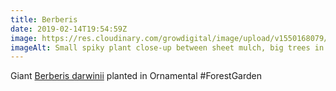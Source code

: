 ```yaml
---
title: Berberis
date: 2019-02-14T19:54:59Z
image: https://res.cloudinary.com/growdigital/image/upload/v1550168079/berberis-06A6A658.jpg
imageAlt: Small spiky plant close-up between sheet mulch, big trees in the background
---
```


Giant [Berberis darwinii](https://pfaf.org/user/plant.aspx?LatinName=Berberis+darwinii) planted in Ornamental #ForestGarden
